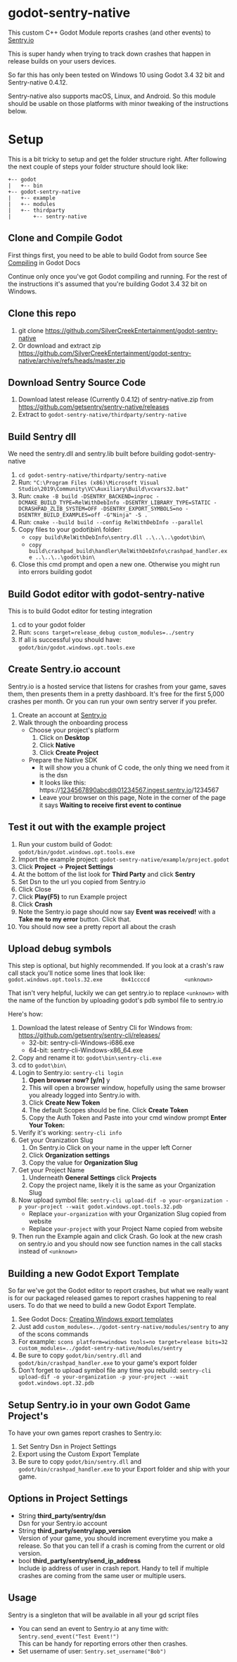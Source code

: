 # godot-sentry-native
This custom C++ Godot Module reports crashes (and other events) to [Sentry.io](https://sentry.io/)

This is super handy when trying to track down crashes that happen in release builds on your users devices.

So far this has only been tested on Windows 10 using Godot 3.4 32 bit and Sentry-native 0.4.12.

Sentry-native also supports macOS, Linux, and Android. So this module should be usable on those platforms with minor tweaking of the instructions below.

# Setup 
This is a bit tricky to setup and get the folder structure right. After following the next couple of steps your folder structure should look like:

```
+-- godot
|   +-- bin
+-- godot-sentry-native
|   +-- example
|   +-- modules
|   +-- thirdparty
|       +-- sentry-native
```

## Clone and Compile Godot
First things first, you need to be able to build Godot from source
See [Compiling](https://docs.godotengine.org/en/stable/development/compiling/index.html) in Godot Docs

Continue only once you've got Godot compiling and running. For the rest of the instructions it's assumed that you're building Godot 3.4 32 bit on Windows.

## Clone this repo
1. git clone https://github.com/SilverCreekEntertainment/godot-sentry-native
1. Or download and extract zip https://github.com/SilverCreekEntertainment/godot-sentry-native/archive/refs/heads/master.zip

## Download Sentry Source Code
1. Download latest release (Currently 0.4.12) of sentry-native.zip from  https://github.com/getsentry/sentry-native/releases
1. Extract to `godot-sentry-native/thirdparty/sentry-native`

## Build Sentry dll
We need the sentry.dll and sentry.lib built before building godot-sentry-native
1. `cd godot-sentry-native/thirdparty/sentry-native`
1. Run: `"C:\Program Files (x86)\Microsoft Visual Studio\2019\Community\VC\Auxiliary\Build\vcvars32.bat"`
1. Run: `cmake -B build -DSENTRY_BACKEND=inproc -DCMAKE_BUILD_TYPE=RelWithDebInfo -DSENTRY_LIBRARY_TYPE=STATIC -DCRASHPAD_ZLIB_SYSTEM=OFF -DSENTRY_EXPORT_SYMBOLS=no -DSENTRY_BUILD_EXAMPLES=off -G"Ninja" -S .`
1. Run: `cmake --build build --config RelWithDebInfo --parallel`
1. Copy files to your godot\bin\ folder:
   * `copy build\RelWithDebInfo\sentry.dll ..\..\..\godot\bin\`
   * `copy build\crashpad_build\handler\RelWithDebInfo\crashpad_handler.exe ..\..\..\godot\bin\`
1. Close this cmd prompt and open a new one. Otherwise you might run into errors building godot


## Build Godot editor with godot-sentry-native
This is to build Godot editor for testing integration
1. cd to your godot folder
1. Run: `scons target=release_debug custom_modules=../sentry`
1. If all is successful you should have: `godot/bin/godot.windows.opt.tools.exe`

## Create Sentry.io account
Sentry.io is a hosted service that listens for crashes from your game, saves them, then presents them in a pretty dashboard. It's free for the first 5,000 crashes per month. Or you can run your own sentry server if you prefer.
1. Create an account at [Sentry.io](https://sentry.io/)
1. Walk through the onboarding process
   * Choose your project's platform
      1. Click on **Desktop**
      1. Click **Native**
      1. Click **Create Project**
   * Prepare the Native SDK
      * It will show you a chunk of C code, the only thing we need from it is the dsn
      * It looks like this: https://1234567890abcd@01234567.ingest.sentry.io/1234567
      * Leave your browser on this page, Note in the corner of the page it says **Waiting to receive first event to continue**

## Test it out with the example project
1. Run your custom build of Godot: `godot/bin/godot.windows.opt.tools.exe`
1. Import the example project: `godot-sentry-native/example/project.godot`
1. Click **Project** -> **Project Settings** 
1. At the bottom of the list look for  **Third Party** and click **Sentry** 
1. Set Dsn to the url you copied from Sentry.io
1. Click Close
1. Click **Play(F5)** to run Example project
1. Click **Crash**
1. Note the Sentry.io page should now say **Event was received!** with a **Take me to my error** button. Click that.
1. You should now see a pretty report all about the crash

## Upload debug symbols
This step is optional, but highly recommended.
If you look at a crash's raw call stack you'll notice some lines that look like:
`godot.windows.opt.tools.32.exe      0x41ccccd           <unknown>`

That isn't very helpful, luckily we can get sentry.io to replace `<unknown>` with the name of the function by uploading godot's pdb symbol file to sentry.io

Here's how:
1. Download the latest release of Sentry Cli for Windows from: https://github.com/getsentry/sentry-cli/releases/
   * 32-bit: sentry-cli-Windows-i686.exe
   * 64-bit: sentry-cli-Windows-x86_64.exe
1. Copy and rename it to: `godot\bin\sentry-cli.exe`
1. cd to `godot\bin\`
1. Login to Sentry.io: `sentry-cli login`
   1. **Open browser now? [y/n]** y
   1. This will open a browser window, hopefully using the same browser you already logged into Sentry.io with.
   1. Click **Create New Token**
   1. The default Scopes should be fine. Click **Create Token**
   1. Copy the Auth Token and Paste into your cmd window prompt **Enter Your Token:**
1. Verify it's working: `sentry-cli info`
1. Get your Oranization Slug
   1. On Sentry.io Click on your name in the upper left Corner
   1. Click **Organization settings**
   1. Copy the value for **Organization Slug**
1. Get your Project Name
   1. Underneath **General Settings** click **Projects**
   1. Copy the project name, likely it is the same as your Organization Slug
1. Now upload symbol file: `sentry-cli upload-dif -o your-organization -p your-project --wait godot.windows.opt.tools.32.pdb `
   * Replace `your-organization` with your Organization Slug copied from website
   * Replace `your-project` with your Project Name copied from website
1. Then run the Example again and click Crash. Go look at the new crash on sentry.io and you should now see function names in the call stacks instead of `<unknown>`

## Building a new Godot Export Template
So far we've got the Godot editor to report crashes, but what we really want is for our packaged released games to report crashes happening to real users. To do that we need to build a new Godot Export Template.
1. See Godot Docs: [Creating Windows export templates](https://docs.godotengine.org/en/stable/development/compiling/compiling_for_windows.html#creating-windows-export-templates)
1. Just add `custom_modules=../godot-sentry-native/modules/sentry`  to any of the scons commands
1. For example: `scons platform=windows tools=no target=release bits=32 custom_modules=../godot-sentry-native/modules/sentry`
1. Be sure to copy `godot/bin/sentry.dll` and `godot/bin/crashpad_handler.exe` to your game's export folder
1. Don't forget to upload symbol file any time you rebuild: `sentry-cli upload-dif -o your-organization -p your-project --wait godot.windows.opt.32.pdb`

## Setup Sentry.io in your own Godot Game Project's
To have your own games report crashes to Sentry.io:
1. Set Sentry Dsn in Project Settings
1. Export using the Custom Export Template
1. Be sure to copy `godot/bin/sentry.dll` and `godot/bin/crashpad_handler.exe` to your Export folder and ship with your game.

## Options in Project Settings
* String **third_party/sentry/dsn** \
   Dsn for your Sentry.io account
* String **third_party/sentry/app_version** \
   Version of your game, you should increment everytime you make a release. So that you can tell if a crash is coming from the current or old version.
* bool **third_party/sentry/send_ip_address** \
   Include ip address of user in crash report. Handy to tell if multiple crashes are coming from the same user or multiple users.

## Usage
Sentry is a singleton that will be available in all your gd script files

* You can send an event to Sentry.io at any time with: `Sentry.send_event("Test Event!")` \
   This can be handy for reporting errors other then crashes.
* Set username of user:   `Sentry.set_username("Bob")`
   
